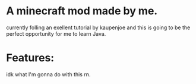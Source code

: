 # A minecraft mod made by me.

currently folling an exellent tutorial by kaupenjoe and this is going to be the perfect opportunity for me to learn Java.

# Features:

idk what I'm gonna do with this rn.